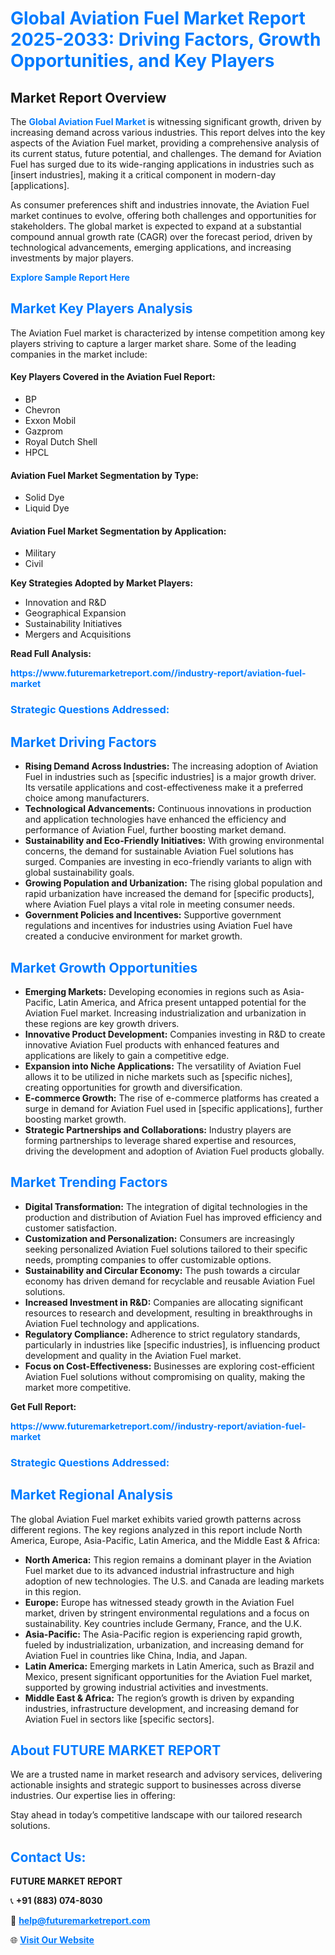 <h1 style="color: #007BFF;">Global Aviation Fuel Market Report 2025-2033: Driving Factors, Growth Opportunities, and Key Players</h1>

<section id="overview">
<h2>Market Report Overview</h2>
<p>The <a href="https://www.futuremarketreport.com//industry-report/aviation-fuel-market" style="color: #007BFF; text-decoration: none;"><strong>Global Aviation Fuel Market</strong></a> is witnessing significant growth, driven by increasing demand across various industries. This report delves into the key aspects of the Aviation Fuel market, providing a comprehensive analysis of its current status, future potential, and challenges. The demand for Aviation Fuel has surged due to its wide-ranging applications in industries such as [insert industries], making it a critical component in modern-day [applications].</p>
<p>As consumer preferences shift and industries innovate, the Aviation Fuel market continues to evolve, offering both challenges and opportunities for stakeholders. The global market is expected to expand at a substantial compound annual growth rate (CAGR) over the forecast period, driven by technological advancements, emerging applications, and increasing investments by major players.</p>
</section>

<section id="overview">
<p><a href="https://www.futuremarketreport.com//request-sample/reportId=85187" style="color: #007BFF; text-decoration: none;"><strong>Explore Sample Report Here</strong></a></p>
</section>

<section id="key-players">
<h2 style="color: #007BFF;">Market Key Players Analysis</h2>
<p>The Aviation Fuel market is characterized by intense competition among key players striving to capture a larger market share. Some of the leading companies in the market include:</p>
<h4>Key Players Covered in the Aviation Fuel Report:</h4>
<ul><li>BP</li><li>Chevron</li><li>Exxon Mobil</li><li>Gazprom</li><li>Royal Dutch Shell</li><li>HPCL</li></ul>
<h4>Aviation Fuel Market Segmentation by Type:</h4>
<ul><li>Solid Dye</li><li>Liquid Dye</li></ul>

<h4>Aviation Fuel Market Segmentation by Application:</h4>
<ul><li>Military</li><li>Civil</li></ul>
<p><strong>Key Strategies Adopted by Market Players:</strong></p>
<ul>
<li>Innovation and R&D</li>
<li>Geographical Expansion</li>
<li>Sustainability Initiatives</li>
<li>Mergers and Acquisitions</li>
</ul>
</section>

<section>
<p><strong>Read Full Analysis: </strong></p><a href="https://www.futuremarketreport.com//industry-report/aviation-fuel-market" style="color: #007BFF; text-decoration: none;"><strong>https://www.futuremarketreport.com//industry-report/aviation-fuel-market</strong></a>
<h3 style="color: #007BFF;">Strategic Questions Addressed:</h3>
</section>

<section id="driving-factors">
<h2 style="color: #007BFF;">Market Driving Factors</h2>
<ul>
<li><strong>Rising Demand Across Industries:</strong> The increasing adoption of Aviation Fuel in industries such as [specific industries] is a major growth driver. Its versatile applications and cost-effectiveness make it a preferred choice among manufacturers.</li>
<li><strong>Technological Advancements:</strong> Continuous innovations in production and application technologies have enhanced the efficiency and performance of Aviation Fuel, further boosting market demand.</li>
<li><strong>Sustainability and Eco-Friendly Initiatives:</strong> With growing environmental concerns, the demand for sustainable Aviation Fuel solutions has surged. Companies are investing in eco-friendly variants to align with global sustainability goals.</li>
<li><strong>Growing Population and Urbanization:</strong> The rising global population and rapid urbanization have increased the demand for [specific products], where Aviation Fuel plays a vital role in meeting consumer needs.</li>
<li><strong>Government Policies and Incentives:</strong> Supportive government regulations and incentives for industries using Aviation Fuel have created a conducive environment for market growth.</li>
</ul>
</section>

<section id="growth-opportunities">
<h2 style="color: #007BFF;">Market Growth Opportunities</h2>
<ul>
<li><strong>Emerging Markets:</strong> Developing economies in regions such as Asia-Pacific, Latin America, and Africa present untapped potential for the Aviation Fuel market. Increasing industrialization and urbanization in these regions are key growth drivers.</li>
<li><strong>Innovative Product Development:</strong> Companies investing in R&D to create innovative Aviation Fuel products with enhanced features and applications are likely to gain a competitive edge.</li>
<li><strong>Expansion into Niche Applications:</strong> The versatility of Aviation Fuel allows it to be utilized in niche markets such as [specific niches], creating opportunities for growth and diversification.</li>
<li><strong>E-commerce Growth:</strong> The rise of e-commerce platforms has created a surge in demand for Aviation Fuel used in [specific applications], further boosting market growth.</li>
<li><strong>Strategic Partnerships and Collaborations:</strong> Industry players are forming partnerships to leverage shared expertise and resources, driving the development and adoption of Aviation Fuel products globally.</li>
</ul>
</section>

<section id="trending-factors">
<h2 style="color: #007BFF;">Market Trending Factors</h2>
<ul>
<li><strong>Digital Transformation:</strong> The integration of digital technologies in the production and distribution of Aviation Fuel has improved efficiency and customer satisfaction.</li>
<li><strong>Customization and Personalization:</strong> Consumers are increasingly seeking personalized Aviation Fuel solutions tailored to their specific needs, prompting companies to offer customizable options.</li>
<li><strong>Sustainability and Circular Economy:</strong> The push towards a circular economy has driven demand for recyclable and reusable Aviation Fuel solutions.</li>
<li><strong>Increased Investment in R&D:</strong> Companies are allocating significant resources to research and development, resulting in breakthroughs in Aviation Fuel technology and applications.</li>
<li><strong>Regulatory Compliance:</strong> Adherence to strict regulatory standards, particularly in industries like [specific industries], is influencing product development and quality in the Aviation Fuel market.</li>
<li><strong>Focus on Cost-Effectiveness:</strong> Businesses are exploring cost-efficient Aviation Fuel solutions without compromising on quality, making the market more competitive.</li>
</ul>
</section>

<section>
<p><strong>Get Full Report: </strong></p><a href="https://www.futuremarketreport.com//industry-report/aviation-fuel-market" style="color: #007BFF; text-decoration: none;"><strong>https://www.futuremarketreport.com//industry-report/aviation-fuel-market</strong></a>
<h3 style="color: #007BFF;">Strategic Questions Addressed:</h3>
</section>


<section id="regional-analysis">
<h2 style="color: #007BFF;">Market Regional Analysis</h2>
<p>The global Aviation Fuel market exhibits varied growth patterns across different regions. The key regions analyzed in this report include North America, Europe, Asia-Pacific, Latin America, and the Middle East & Africa:</p>
<ul>
<li><strong>North America:</strong> This region remains a dominant player in the Aviation Fuel market due to its advanced industrial infrastructure and high adoption of new technologies. The U.S. and Canada are leading markets in this region.</li>
<li><strong>Europe:</strong> Europe has witnessed steady growth in the Aviation Fuel market, driven by stringent environmental regulations and a focus on sustainability. Key countries include Germany, France, and the U.K.</li>
<li><strong>Asia-Pacific:</strong> The Asia-Pacific region is experiencing rapid growth, fueled by industrialization, urbanization, and increasing demand for Aviation Fuel in countries like China, India, and Japan.</li>
<li><strong>Latin America:</strong> Emerging markets in Latin America, such as Brazil and Mexico, present significant opportunities for the Aviation Fuel market, supported by growing industrial activities and investments.</li>
<li><strong>Middle East & Africa:</strong> The region’s growth is driven by expanding industries, infrastructure development, and increasing demand for Aviation Fuel in sectors like [specific sectors].</li>
</ul>
</section>

<footer>
<h2 style="color: #007BFF;">About FUTURE MARKET REPORT</h2>
<p>We are a trusted name in market research and advisory services, delivering actionable insights and strategic support to businesses across diverse industries. Our expertise lies in offering:</p>

<p>Stay ahead in today’s competitive landscape with our tailored research solutions.</p>

<h2 style="color: #007BFF;">Contact Us:</h2>
<p><strong>FUTURE MARKET REPORT</strong></p>
<p>📞 <strong>+91 (883) 074-8030</strong></p>
<p>📧 <strong><a href="mailto:help@futuremarketreport.com" style="color: #007BFF;">help@futuremarketreport.com</a></strong></p>
<p>🌐 <strong><a href="https://www.futuremarketreport.com/" style="color: #007BFF;">Visit Our Website</a></strong></p>
</footer>